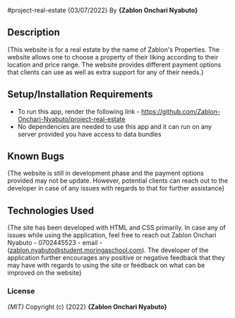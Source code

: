 #project-real-estate
{03/07/2022}
By **{Zablon Onchari Nyabuto}**
## Description
{This website is for a real estate by the name of Zablon's Properties. The website allows one to choose a property of their liking according to their location and price range. The website provides different payment options that clients can use as well as extra support for any of their needs.}
## Setup/Installation Requirements
* To run this app, render the following link - https://github.com/Zablon-Onchari-Nyabuto/project-real-estate
* No dependencies are needed to use this app and it can run on any server provided you have access to data bundles
## Known Bugs
{The website is still in development phase and the payment options provided may not be update. However, potential clients can reach out to the developer in case of any issues with regards to that for further assistance}
## Technologies Used
{The site has been developed with HTML and CSS primarily. In case any of issues while using the application, feel free to reach out Zablon Onchari Nyabuto - 0702445523 - email - (zablon.nyabuto@student.moringaschool.com). The developer of the application further encourages any positive or negative feedback that they may have with regards to using the site or feedback on what can be improved on the website}
### License
*{MIT}*
Copyright (c) {2022} **{Zablon Onchari Nyabuto}**
